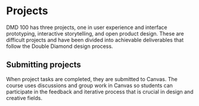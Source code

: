 # Projects

DMD 100 has three projects, one in user experience and interface prototyping, interactive storytelling, and open product design. These are difficult projects and have been divided into achievable deliverables that follow the Double Diamond design process.

## Submitting projects

When project tasks are completed, they are submitted to Canvas. The course uses discussions and group work in Canvas so students can participate in the feedback and iterative process that is crucial in design and creative fields.

